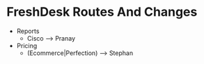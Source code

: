 # FreshDesk Routes And Changes

- Reports
  - Cisco --> Pranay
- Pricing
  - (Ecommerce|Perfection) --> Stephan